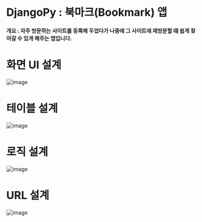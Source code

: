 # DjangoPy : 북마크(Bookmark) 앱
#### 개요 : 자주 방문하는 사이트를 등록해 두었다가 나중에 그 사이트에 재방문할 떄 쉽게 찾아갈 수 있게 해주는 앱입니다.



화면 UI 설계
===========================================
![image](https://user-images.githubusercontent.com/77563750/111484944-8b223700-8779-11eb-93c4-34dd843121e2.png)



테이블 설계
===========================================
![image](https://user-images.githubusercontent.com/77563750/111483778-76916f00-8778-11eb-8a6c-dd842de5888e.png)



로직 설계
===========================================
![image](https://user-images.githubusercontent.com/77563750/111484853-7645a380-8779-11eb-9edd-d54b1f2af0f8.png)



URL 설계
===========================================
![image](https://user-images.githubusercontent.com/77563750/111486042-7befb900-877a-11eb-803b-9ff0972525b1.png)


